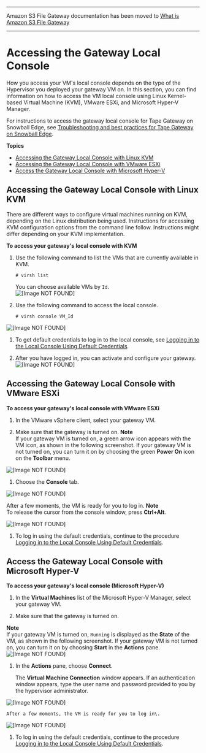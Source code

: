 --------

Amazon S3 File Gateway documentation has been moved to [What is Amazon S3 File Gateway](https://docs.aws.amazon.com/filegateway/latest/files3/WhatIsStorageGateway.html)

--------

# Accessing the Gateway Local Console<a name="accessing-local-console"></a>

How you access your VM's local console depends on the type of the Hypervisor you deployed your gateway VM on\. In this section, you can find information on how to access the VM local console using Linux Kernel\-based Virtual Machine \(KVM\), VMware ESXi, and Microsoft Hyper\-V Manager\.

For instructions to access the gateway local console for Tape Gateway on Snowball Edge, see [Troubleshooting and best practices for Tape Gateway on Snowball Edge](https://docs.aws.amazon.com/storagegateway/latest/userguide/using-tape-gateway-snowball.html#troubleshooting-best-practices-tape-gateway-snowball)\.

**Topics**
+ [Accessing the Gateway Local Console with Linux KVM](#MaintenanceConsoleWindowKVM-common)
+ [Accessing the Gateway Local Console with VMware ESXi](#MaintenanceConsoleWindowVMware-common)
+ [Access the Gateway Local Console with Microsoft Hyper\-V](#MaintenanceConsoleWindowHyperV-common)

## Accessing the Gateway Local Console with Linux KVM<a name="MaintenanceConsoleWindowKVM-common"></a>

There are different ways to configure virtual machines running on KVM, depending on the Linux distribution being used\. Instructions for accessing KVM configuration options from the command line follow\. Instructions might differ depending on your KVM implementation\.

**To access your gateway's local console with KVM**

1. Use the following command to list the VMs that are currently available in KVM\. 

   ```
   # virsh list
   ```

   You can choose available VMs by `Id`\.  
![\[Image NOT FOUND\]](http://docs.aws.amazon.com/storagegateway/latest/userguide/images/GatewayMaintenance_52.png)

1. Use the following command to access the local console\.

   ```
   # virsh console VM_Id
   ```  
![\[Image NOT FOUND\]](http://docs.aws.amazon.com/storagegateway/latest/userguide/images/GatewayMaintenance_51.png)

1. To get default credentials to log in to the local console, see [Logging in to the Local Console Using Default Credentials](manage-on-premises-common.md#LocalConsole-login-common)\.

1. After you have logged in, you can activate and configure your gateway\.  
![\[Image NOT FOUND\]](http://docs.aws.amazon.com/storagegateway/latest/userguide/images/GatewayMaintenance_50.png)

## Accessing the Gateway Local Console with VMware ESXi<a name="MaintenanceConsoleWindowVMware-common"></a>



**To access your gateway's local console with VMware ESXi**

1. In the VMware vSphere client, select your gateway VM\.

1. Make sure that the gateway is turned on\.
**Note**  
If your gateway VM is turned on, a green arrow icon appears with the VM icon, as shown in the following screenshot\. If your gateway VM is not turned on, you can turn it on by choosing the green **Power On** icon on the **Toolbar** menu\.

      
![\[Image NOT FOUND\]](http://docs.aws.amazon.com/storagegateway/latest/userguide/images/GatewayMaintenance_65.png)

1. Choose the **Console** tab\.

      
![\[Image NOT FOUND\]](http://docs.aws.amazon.com/storagegateway/latest/userguide/images/GatewayMaintenance_70.png)

   After a few moments, the VM is ready for you to log in\.
**Note**  
To release the cursor from the console window, press **Ctrl\+Alt**\.

      
![\[Image NOT FOUND\]](http://docs.aws.amazon.com/storagegateway/latest/userguide/images/GatewayMaintenance_75.png)

1. To log in using the default credentials, continue to the procedure [Logging in to the Local Console Using Default Credentials](manage-on-premises-common.md#LocalConsole-login-common)\.

## Access the Gateway Local Console with Microsoft Hyper\-V<a name="MaintenanceConsoleWindowHyperV-common"></a>



**To access your gateway's local console \(Microsoft Hyper\-V\)**

1. In the **Virtual Machines** list of the Microsoft Hyper\-V Manager, select your gateway VM\.

1. Make sure that the gateway is turned on\.

    
**Note**  
If your gateway VM is turned on, `Running` is displayed as the **State** of the VM, as shown in the following screenshot\. If your gateway VM is not turned on, you can turn it on by choosing **Start** in the **Actions** pane\.  
![\[Image NOT FOUND\]](http://docs.aws.amazon.com/storagegateway/latest/userguide/images/hyperv-manager09.png)

1. In the **Actions** pane, choose **Connect**\.

   The **Virtual Machine Connection** window appears\. If an authentication window appears, type the user name and password provided to you by the hypervisor administrator\.

      
![\[Image NOT FOUND\]](http://docs.aws.amazon.com/storagegateway/latest/userguide/images/hyperv-vm-connect01.png)

    After a few moments, the VM is ready for you to log in\.

      
![\[Image NOT FOUND\]](http://docs.aws.amazon.com/storagegateway/latest/userguide/images/GatewayMaintenance_75.png)

1. To log in using the default credentials, continue to the procedure [Logging in to the Local Console Using Default Credentials](manage-on-premises-common.md#LocalConsole-login-common)\.